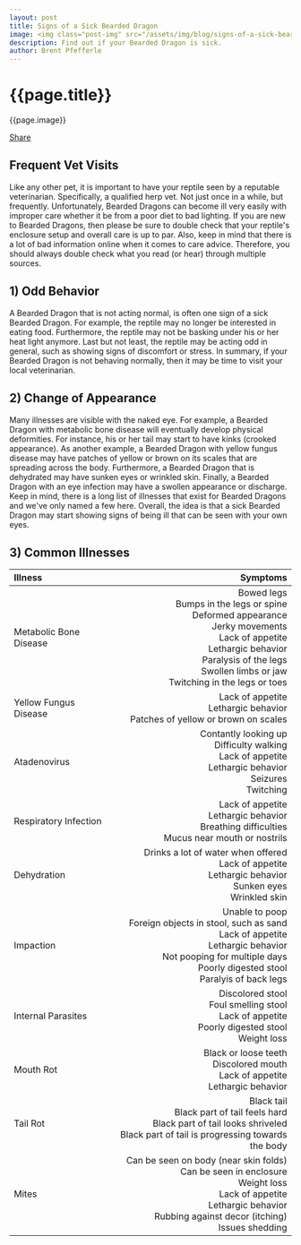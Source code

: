 ```yaml
---
layout: post
title: Signs of a Sick Bearded Dragon
image: <img class="post-img" src="/assets/img/blog/signs-of-a-sick-bearded-dragon.jpg" alt="Picture of a Bearded Dragon.">
description: Find out if your Bearded Dragon is sick.
author: Brent Pfefferle
---
```


<!--Show More-->

# {{page.title}}
{{page.image}}

<div class="fb-share-button" data-href="https://beardeddragonowners.com/2022/05/25/signs-of-a-sick-bearded-dragon.html" data-layout="button_count" data-size="large"><a target="_blank" href="https://www.facebook.com/sharer/sharer.php?u=https%3A%2F%2Fbeardeddragonowners.com%2F2022%2F05%2F25%2Fsigns-of-a-sick-bearded-dragon.html&amp;src=sdkpreparse" class="fb-xfbml-parse-ignore">Share</a></div>

## Frequent Vet Visits

Like any other pet, it is important to have your reptile seen by a reputable veterinarian. Specifically, a qualified herp vet. Not just once in a while, but frequently. Unfortunately, Bearded Dragons can become ill very easily with improper care whether it be from a poor diet to bad lighting. If you are new to Bearded Dragons, then please be sure to double check that your reptile's enclosure setup and overall care is up to par. Also, keep in mind that there is a lot of bad information online when it comes to care advice. Therefore, you should always double check what you read (or hear) through multiple sources.

## 1) Odd Behavior

A Bearded Dragon that is not acting normal, is often one sign of a sick Bearded Dragon. For example, the reptile may no longer be interested in eating food. Furthermore, the reptile may not be basking under his or her heat light anymore. Last but not least, the reptile may be acting odd in general, such as showing signs of discomfort or stress. In summary, if your Bearded Dragon is not behaving normally, then it may be time to visit your local veterinarian.

## 2) Change of Appearance

Many illnesses are visible with the naked eye. For example, a Bearded Dragon with metabolic bone disease will eventually develop physical deformities. For instance, his or her tail may start to have kinks (crooked appearance). As another example, a Bearded Dragon with yellow fungus disease may have patches of yellow or brown on its scales that are spreading across the body. Furthermore, a Bearded Dragon that is dehydrated may have sunken eyes or wrinkled skin. Finally, a Bearded Dragon with an eye infection may have a swollen appearance or discharge. Keep in mind, there is a long list of illnesses that exist for Bearded Dragons and we've only named a few here. Overall, the idea is that a sick Bearded Dragon may start showing signs of being ill that can be seen with your own eyes.

## 3) Common Illnesses

| Illness | Symptoms |
| :---  |  ---:  |
|Metabolic Bone Disease | Bowed legs <br> Bumps in the legs or spine <br> Deformed appearance <br> Jerky movements <br> Lack of appetite <br> Lethargic behavior <br> Paralysis of the legs <br> Swollen limbs or jaw <br> Twitching in the legs or toes
| Yellow Fungus Disease | Lack of appetite <br> Lethargic behavior <br> Patches of yellow or brown on scales
| Atadenovirus | Contantly looking up <br> Difficulty walking <br> Lack of appetite <br> Lethargic behavior <br> Seizures <br> Twitching
| Respiratory Infection | Lack of appetite <br> Lethargic behavior <br> Breathing difficulties <br> Mucus near mouth or nostrils
| Dehydration | Drinks a lot of water when offered <br> Lack of appetite <br> Lethargic behavior <br> Sunken eyes <br> Wrinkled skin
| Impaction | Unable to poop <br> Foreign objects in stool, such as sand <br> Lack of appetite <br> Lethargic behavior <br> Not pooping for multiple days <br> Poorly digested stool <br> Paralyis of back legs
| Internal Parasites | Discolored stool <br> Foul smelling stool <br> Lack of appetite <br> Poorly digested stool <br> Weight loss
| Mouth Rot | Black or loose teeth <br> Discolored mouth <br> Lack of appetite <br> Lethargic behavior 
| Tail Rot | Black tail <br> Black part of tail feels hard <br> Black part of tail looks shriveled <br> Black part of tail is progressing towards the body
| Mites | Can be seen on body (near skin folds) <br> Can be seen in enclosure <br> Weight loss <br> Lack of appetite <br> Lethargic behavior <br> Rubbing against decor (itching) <br> Issues shedding